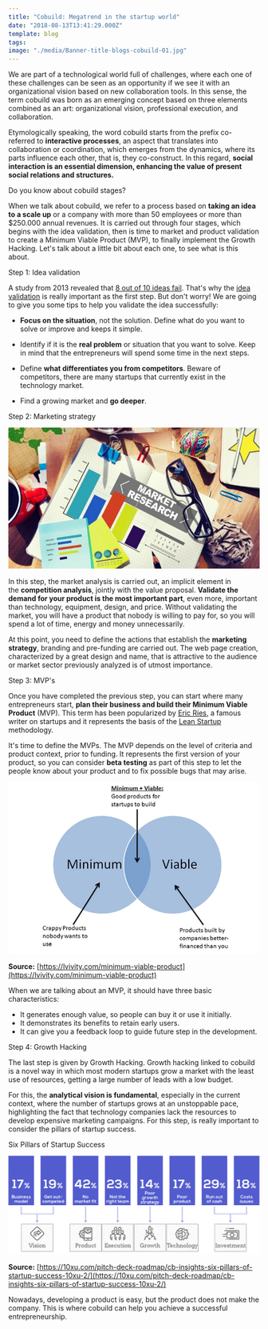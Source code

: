 ```yaml
---
title: "Cobuild: Megatrend in the startup world"
date: "2018-08-13T13:41:29.000Z"
template: blog
tags: 
image: "./media/Banner-title-blogs-cobuild-01.jpg"
---
```


We are part of a technological world full of challenges, where each one of these challenges can be seen as an opportunity if we see it with an organizational vision based on new collaboration tools. In this sense, the term cobuild was born as an emerging concept based on three elements combined as an art: organizational vision, professional execution, and collaboration.

Etymologically speaking, the word cobuild starts from the prefix co- referred to **interactive processes**, an aspect that translates into collaboration or coordination, which emerges from the dynamics, where its parts influence each other, that is, they co-construct. In this regard, **social interaction is an essential dimension, enhancing the value of present social relations and structures.**  

<title-2>Do you know about cobuild stages?</title-2>

When we talk about cobuild, we refer to a process based on **taking an idea to a scale up** or a company with more than 50 employees or more than $250.000 annual revenues. It is carried out through four stages, which begins with the idea validation, then is time to market and product validation to create a Minimum Viable Product (MVP), to finally implement the Growth Hacking. Let's talk about a little bit about each one, to see what is this about.

<title-3>Step 1: Idea validation</title-3>

A study from 2013 revealed that [8 out of 10 ideas fail](https://www.forbes.com/sites/ericwagner/2013/09/12/five-reasons-8-out-of-10-businesses-fail/#1b3cc8996978). That's why the [idea validation](https://www.entrepreneur.com/article/237455) is really important as the first step. But don't worry! We are going to give you some tips to help you validate the idea successfully:

*   **Focus on the situation**, not the solution. Define what do you want to solve or improve and keeps it simple.  

*   Identify if it is the **real problem** or situation that you want to solve. Keep in mind that the entrepreneurs will spend some time in the next steps.  

*   Define **what differentiates you from competitors**. Beware of competitors, there are many startups that currently exist in the technology market.  

*   Find a growing market and **go deeper**.

<title-3>Step 2: Marketing strategy</title-3>

![Market Research](./media/image1asd21.png)

In this step, the market analysis is carried out, an implicit element in the **competition analysis**, jointly with the value proposal. **Validate the demand for your product is the most important part**, even more, important than technology, equipment, design, and price. Without validating the market, you will have a product that nobody is willing to pay for, so you will spend a lot of time, energy and money unnecessarily. 

At this point, you need to define the actions that establish the **marketing strategy**, branding and pre-funding are carried out. The web page creation, characterized by a great design and name, that is attractive to the audience or market sector previously analyzed is of utmost importance.  

<title-3>Step 3: MVP's</title-3>

Once you have completed the previous step, you can start where many entrepreneurs start, **plan their business and build their Minimum Viable Product** (MVP). This term has been popularized by [Eric Ries](https://en.wikipedia.org/wiki/Eric_Ries), a famous writer on startups and it represents the basis of the [Lean Startup](http://theleanstartup.com/) methodology. 

It's time to define the MVPs. The MVP depends on the level of criteria and product context, prior to funding. It represents the first version of your product, so you can consider **beta testing** as part of this step to let the people know about your product and to fix possible bugs that may arise.

![Minimum Viable Product](./media/image2asdasd21.png)

**Source:** [https://lvivity.com/minimum-viable-product](https://lvivity.com/minimum-viable-product)

When we are talking about an MVP, it should have three basic characteristics:  

*   It generates enough value, so people can buy it or use it initially.
*   It demonstrates its benefits to retain early users.
*   It can give you a feedback loop to guide future step in the development.

<title-3>Step 4: Growth Hacking</title-3>

The last step is given by Growth Hacking. Growth hacking linked to cobuild is a novel way in which most modern startups grow a market with the least use of resources, getting a large number of leads with a low budget. 

For this, the **analytical vision is fundamental**, especially in the current context, where the number of startups grows at an unstoppable pace, highlighting the fact that technology companies lack the resources to develop expensive marketing campaigns. For this step, is really important to consider the pillars of startup success.  

<title-2 align="centered">Six Pillars of Startup Success</title-2>

![Six Pillars of Startup Success](./media/image3asdas2a.png)

**Source:** [https://10xu.com/pitch-deck-roadmap/cb-insights-six-pillars-of-startup-success-10xu-2/](https://10xu.com/pitch-deck-roadmap/cb-insights-six-pillars-of-startup-success-10xu-2/)

Nowadays, developing a product is easy, but the product does not make the company. This is where cobuild can help you achieve a successful entrepreneurship.